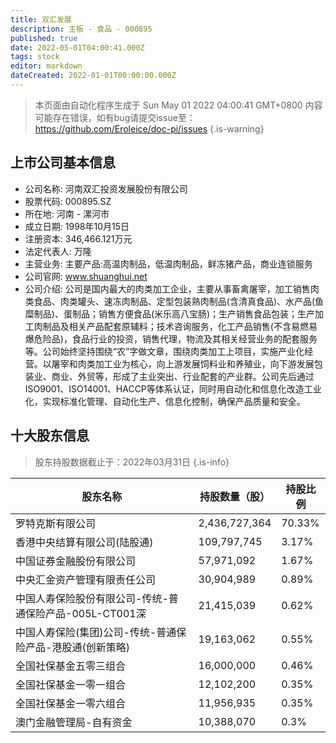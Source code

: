 ```yaml
---
title: 双汇发展
description: 主板 - 食品 - 000895
published: true
date: 2022-05-01T04:00:41.000Z
tags: stock
editor: markdown
dateCreated: 2022-01-01T00:00:00.000Z
---
```


> 本页面由自动化程序生成于 Sun May 01 2022 04:00:41 GMT+0800
> 内容可能存在错误，如有bug请提交issue至：https://github.com/Eroleice/doc-pi/issues
{.is-warning}

## 上市公司基本信息
- 公司名称: 河南双汇投资发展股份有限公司
- 股票代码: 000895.SZ
- 所在地: 河南 - 漯河市
- 成立日期: 1998年10月15日
- 注册资本: 346,466.121万元
- 法定代表人: 万隆
- 主营业务: 主要产品:高温肉制品，低温肉制品，鲜冻猪产品，商业连锁服务
- 公司官网: www.shuanghui.net
- 公司介绍: 公司是国内最大的肉类加工企业，主要从事畜禽屠宰，加工销售肉类食品、肉类罐头、速冻肉制品、定型包装熟肉制品(含清真食品)、水产品(鱼糜制品)、蛋制品；销售方便食品(米乐高八宝肠)；生产销售食品包装；生产加工肉制品及相关产品配套原辅料；技术咨询服务，化工产品销售(不含易燃易爆危险品)，食品行业的投资，销售代理，物流及其相关经营业务的配套服务等。公司始终坚持围绕“农”字做文章，围绕肉类加工上项目，实施产业化经营。以屠宰和肉类加工业为核心，向上游发展饲料业和养殖业，向下游发展包装业、商业、外贸等，形成了主业突出、行业配套的产业群。公司先后通过ISO9001、ISO14001、HACCP等体系认证，同时用自动化和信息化改造工业化，实现标准化管理、自动化生产、信息化控制，确保产品质量和安全。


## 十大股东信息
> 股东持股数据截止于：2022年03月31日
{.is-info}

| 股东名称 | 持股数量（股） | 持股比例 |
| --- | --- | --- |
| 罗特克斯有限公司 | 2,436,727,364 | 70.33% |
| 香港中央结算有限公司(陆股通) | 109,797,745 | 3.17% |
| 中国证券金融股份有限公司 | 57,971,092 | 1.67% |
| 中央汇金资产管理有限责任公司 | 30,904,989 | 0.89% |
| 中国人寿保险股份有限公司-传统-普通保险产品-005L-CT001深 | 21,415,039 | 0.62% |
| 中国人寿保险(集团)公司-传统-普通保险产品-港股通(创新策略) | 19,163,062 | 0.55% |
| 全国社保基金五零三组合 | 16,000,000 | 0.46% |
| 全国社保基金一零一组合 | 12,102,200 | 0.35% |
| 全国社保基金一零六组合 | 11,956,935 | 0.35% |
| 澳门金融管理局-自有资金 | 10,388,070 | 0.3% |




